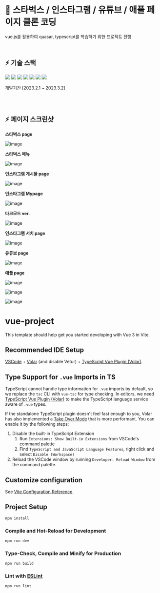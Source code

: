 # 🌟 스타벅스 / 인스타그램 / 유튜브 / 애플 페이지 클론 코딩
vue.js를 활용하여 quasar, typescript를 학습하기 위한 프로젝트 진행

<br/>

## ⚡ 기술 스택
<img src="https://img.shields.io/badge/vue-4FC08D?style=for-the-badge&logo=vue&logoColor=white"> <img src="https://img.shields.io/badge/vite-646CFF?style=for-the-badge&logo=vite&logoColor=white"> <img src="https://img.shields.io/badge/typescript-3178C6?style=for-the-badge&logo=typescript&logoColor=white"> <img src="https://img.shields.io/badge/javascript-F7DF1E?style=for-the-badge&logo=javascript&logoColor=white"> <img src="https://img.shields.io/badge/quasar-050A14?style=for-the-badge&logo=quasar&logoColor=white"> <img src="https://img.shields.io/badge/sass-CC6699?style=for-the-badge&logo=sass&logoColor=white"> <img src="https://img.shields.io/badge/axios-5A29E4?style=for-the-badge&logo=axios&logoColor=white">

개발기간 [2023.2.1 ~ 2023.3.2]

<br/>
<br/>

## ⚡ 페이지 스크린샷
<b>스타벅스 page</b>

![image](https://github.com/kimdayeon37/Vue.ts.quasar-CloneCoding_Web/assets/93921784/3873876a-dd2f-4fc2-9120-9a511cbacdad)


<b>스타벅스 메뉴</b>

![image](https://github.com/kimdayeon37/Vue.ts.quasar-CloneCoding_Web/assets/93921784/f2fc4079-215a-4a71-bb1d-427c514423d2)




<b>인스타그램 게시물 page</b>

![image](https://github.com/kimdayeon37/Vue.ts.quasar-CloneCoding_Web/assets/93921784/2ac406b8-d468-4b42-83ea-830475908d39)

<b>인스타그램 Mypage</b>

![image](https://github.com/kimdayeon37/Vue.ts.quasar-CloneCoding_Web/assets/93921784/2c832070-a0e6-4764-8e48-a7d1487470ee)

<b>다크모드 ver.</b>

![image](https://github.com/kimdayeon37/Vue.ts.quasar-CloneCoding_Web/assets/93921784/9fe43580-2860-461a-a5b9-da5b0b10caab)

<b>인스타그램 서치 page</b>

![image](https://github.com/kimdayeon37/Vue.ts.quasar-CloneCoding_Web/assets/93921784/7792dff7-9426-41c7-80f4-e6b4c63488ae)




<b>유튜브 page</b>

![image](https://github.com/kimdayeon37/Vue.ts.quasar-CloneCoding_Web/assets/93921784/c8c9b1d3-5caa-4338-b5f1-885f73b91ad8)




<b>애플 page</b>

![image](https://github.com/kimdayeon37/Vue.ts.quasar-CloneCoding_Web/assets/93921784/802a7246-be3c-4cb8-a97a-b312de9754a6)

![image](https://github.com/kimdayeon37/Vue.ts.quasar-CloneCoding_Web/assets/93921784/1561d0e1-3bff-4e60-84fe-657dcb710c40)

![image](https://github.com/kimdayeon37/Vue.ts.quasar-CloneCoding_Web/assets/93921784/2479b6e4-343a-4357-bc21-363b4ae7655d)

# vue-project

This template should help get you started developing with Vue 3 in Vite.

## Recommended IDE Setup

[VSCode](https://code.visualstudio.com/) + [Volar](https://marketplace.visualstudio.com/items?itemName=Vue.volar) (and disable Vetur) + [TypeScript Vue Plugin (Volar)](https://marketplace.visualstudio.com/items?itemName=Vue.vscode-typescript-vue-plugin).

## Type Support for `.vue` Imports in TS

TypeScript cannot handle type information for `.vue` imports by default, so we replace the `tsc` CLI with `vue-tsc` for type checking. In editors, we need [TypeScript Vue Plugin (Volar)](https://marketplace.visualstudio.com/items?itemName=Vue.vscode-typescript-vue-plugin) to make the TypeScript language service aware of `.vue` types.

If the standalone TypeScript plugin doesn't feel fast enough to you, Volar has also implemented a [Take Over Mode](https://github.com/johnsoncodehk/volar/discussions/471#discussioncomment-1361669) that is more performant. You can enable it by the following steps:

1. Disable the built-in TypeScript Extension
    1) Run `Extensions: Show Built-in Extensions` from VSCode's command palette
    2) Find `TypeScript and JavaScript Language Features`, right click and select `Disable (Workspace)`
2. Reload the VSCode window by running `Developer: Reload Window` from the command palette.

## Customize configuration

See [Vite Configuration Reference](https://vitejs.dev/config/).

## Project Setup

```sh
npm install
```

### Compile and Hot-Reload for Development

```sh
npm run dev
```

### Type-Check, Compile and Minify for Production

```sh
npm run build
```

### Lint with [ESLint](https://eslint.org/)

```sh
npm run lint
```
